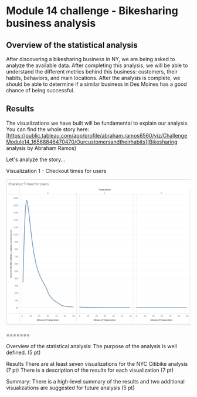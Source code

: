 # Module 14 challenge - Bikesharing business analysis

## Overview of the statistical analysis
After discovering a bikesharing business in NY, we are being asked to analyze the available data. After completing this analysis, we will be able to understand the different metrics behind this business: customers, their habits, behaviors, and main locations.
After the analysis is complete, we should be able to determine if a similar business in Des Moines has a good chance of being successful. 

## Results
The visualizations we have built will be fundamental to explain our analysis. You can find the whole story here: 
[https://public.tableau.com/app/profile/abraham.ramos6560/viz/ChallengeModule14_16568846470470/Ourcustomersandtheirhabits](Bikesharing analysis by Abraham Ramos)

Let's analyze the story...

Visualization 1 - Checkout times for users

![vis_01](/imgs/vis_01.png)



=======

Overview of the statistical analysis:
The purpose of the analysis is well defined. (5 pt)

Results
There are at least seven visualizations for the NYC Citibike analysis (7 pt)
There is a description of the results for each visualization (7 pt)

Summary:
There is a high-level summary of the results and two additional visualizations are suggested for future analysis (5 pt)